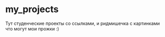 # my_projects

Тут студенческие проекты со ссылками, и ридмишечка с картинками что могут мои прожки :)
